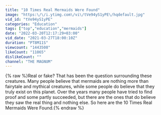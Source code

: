 ```yaml
---
title: "10 Times Real Mermaids Were Found"
image: "https:\/\/i.ytimg.com\/vi\/tVe94yS1yPE\/hqdefault.jpg"
vid_id: "tVe94yS1yPE"
categories: "Education"
tags: ["top","education","mermaids"]
date: "2022-03-20T12:17:29+03:00"
vid_date: "2021-03-27T18:00:10Z"
duration: "PT8M11S"
viewcount: "1443508"
likeCount: "11065"
dislikeCount: ""
channel: "THE MAGNUM"
---
```

{% raw %}Real or fake? That has been the question surrounding these creatures. Many people believe that mermaids are nothing more than fairytale and mythical creatures, while some people do believe that they truly exist on this planet. Over the years many people have tried to find proof and some partly succeeded, but there are the ones that do believe they saw the real thing and nothing else. So here are the 10 Times Real Mermaids Were Found.{% endraw %}
